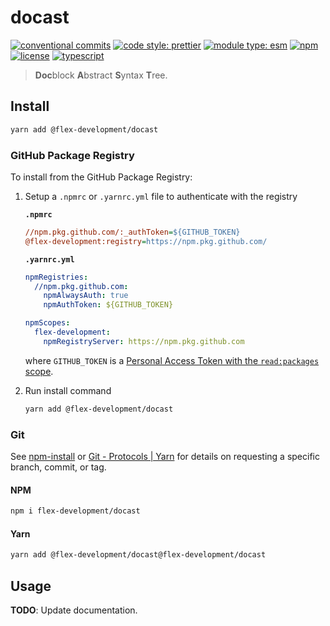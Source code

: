 # docast

[![conventional commits](https://img.shields.io/badge/conventional%20commits-1.0.0-yellow.svg)](https://conventionalcommits.org)
[![code style: prettier](https://img.shields.io/badge/code_style-prettier-ff69b4.svg)](https://github.com/prettier/prettier)
[![module type: esm](https://img.shields.io/badge/module%20type-esm-brightgreen)](https://github.com/voxpelli/badges-cjs-esm)
[![npm](https://img.shields.io/npm/v/@flex-development/docast.svg)](https://npmjs.com/package/@flex-development/docast)
[![license](https://img.shields.io/github/license/flex-development/docast.svg)](LICENSE.md)
[![typescript](https://badgen.net/badge/-/typescript?color=2a72bc&icon=typescript&label)](https://typescriptlang.org)

> **Doc**block **A**bstract **S**yntax **T**ree.

## Install

```sh
yarn add @flex-development/docast
```

### GitHub Package Registry

To install from the GitHub Package Registry:

1. Setup a `.npmrc` or `.yarnrc.yml` file to authenticate with the registry

   **`.npmrc`**

   ```ini
   //npm.pkg.github.com/:_authToken=${GITHUB_TOKEN}
   @flex-development:registry=https://npm.pkg.github.com/
   ```

   **`.yarnrc.yml`**

   ```yaml
   npmRegistries:
     //npm.pkg.github.com:
       npmAlwaysAuth: true
       npmAuthToken: ${GITHUB_TOKEN}

   npmScopes:
     flex-development:
       npmRegistryServer: https://npm.pkg.github.com
   ```

   where `GITHUB_TOKEN` is a [Personal Access Token with the `read:packages`
   scope][1].

2. Run install command

   ```sh
   yarn add @flex-development/docast
   ```

### Git

See [npm-install][2] or [Git - Protocols | Yarn][3] for details on requesting a
specific branch, commit, or tag.

#### NPM

```sh
npm i flex-development/docast
```

#### Yarn

```sh
yarn add @flex-development/docast@flex-development/docast
```

## Usage

**TODO**: Update documentation.

[1]:
    https://docs.github.com/packages/learn-github-packages/about-permissions-for-github-packages#about-scopes-and-permissions-for-package-registries
[2]: https://docs.npmjs.com/cli/v8/commands/npm-install#description
[3]: https://yarnpkg.com/features/protocols#git
